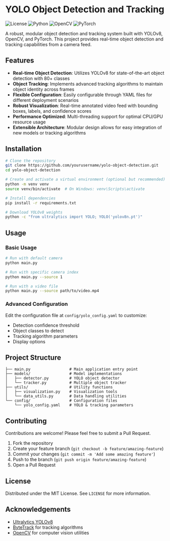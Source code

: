 # YOLO Object Detection and Tracking

![License](https://img.shields.io/badge/license-MIT-blue.svg)
![Python](https://img.shields.io/badge/python-3.8%2B-blue)
![OpenCV](https://img.shields.io/badge/OpenCV-4.5%2B-green)
![PyTorch](https://img.shields.io/badge/PyTorch-1.10%2B-orange)

A robust, modular object detection and tracking system built with YOLOv8, OpenCV, and PyTorch. This project provides real-time object detection and tracking capabilities from a camera feed.

## Features

- **Real-time Object Detection**: Utilizes YOLOv8 for state-of-the-art object detection with 80+ classes
- **Object Tracking**: Implements advanced tracking algorithms to maintain object identity across frames
- **Flexible Configuration**: Easily configurable through YAML files for different deployment scenarios
- **Robust Visualization**: Real-time annotated video feed with bounding boxes, labels, and confidence scores
- **Performance Optimized**: Multi-threading support for optimal CPU/GPU resource usage
- **Extensible Architecture**: Modular design allows for easy integration of new models or tracking algorithms

## Installation

```bash
# Clone the repository
git clone https://github.com/yourusername/yolo-object-detection.git
cd yolo-object-detection

# Create and activate a virtual environment (optional but recommended)
python -m venv venv
source venv/bin/activate  # On Windows: venv\Scripts\activate

# Install dependencies
pip install -r requirements.txt

# Download YOLOv8 weights
python -c "from ultralytics import YOLO; YOLO('yolov8n.pt')"
```

## Usage

### Basic Usage

```bash
# Run with default camera
python main.py

# Run with specific camera index
python main.py --source 1

# Run with a video file
python main.py --source path/to/video.mp4
```

### Advanced Configuration

Edit the configuration file at `config/yolo_config.yaml` to customize:
- Detection confidence threshold
- Object classes to detect
- Tracking algorithm parameters
- Display options

## Project Structure

```
├── main.py                 # Main application entry point
├── models/                 # Model implementations
│   ├── detector.py         # YOLO object detector
│   └── tracker.py          # Multiple object tracker
├── utils/                  # Utility functions
│   ├── visualization.py    # Visualization tools
│   └── data_utils.py       # Data handling utilities
└── config/                 # Configuration files
    └── yolo_config.yaml    # YOLO & tracking parameters
```

## Contributing

Contributions are welcome! Please feel free to submit a Pull Request.

1. Fork the repository
2. Create your feature branch (`git checkout -b feature/amazing-feature`)
3. Commit your changes (`git commit -m 'Add some amazing feature'`)
4. Push to the branch (`git push origin feature/amazing-feature`)
5. Open a Pull Request

## License

Distributed under the MIT License. See `LICENSE` for more information.

## Acknowledgements

- [Ultralytics YOLOv8](https://github.com/ultralytics/ultralytics)
- [ByteTrack](https://github.com/ifzhang/ByteTrack) for tracking algorithms
- [OpenCV](https://opencv.org/) for computer vision utilities